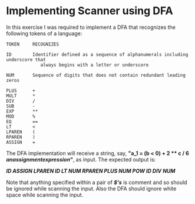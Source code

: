 # Implementing Scanner using DFA
In this exercise I was required to implement a DFA that recognizes the following tokens of a language:

	TOKEN     RECOGNIZES

	ID        Identifier defined as a sequence of alphanumerals including underscore that 
                 always begins with a letter or underscore

	NUM       Sequence of digits that does not contain redundant leading zeros

	PLUS      +
	MULT      *
	DIV       /
	SUB       -
	EXP       **
	MOD       %
	EQ        ==
	LT        <
	LPAREN    (
	RPAREN    )
	ASSIGN    =

The DFA implementation will receive a string, say, **"a_1 = (b < 0) + 2 ** c / 6 $an assignment expression$"**, as input.
The expected output is:

***ID ASSIGN LPAREN ID LT NUM RPAREN PLUS NUM POW ID DIV NUM***

Note that anything specified within a pair of ***$'s*** is comment and so should be ignored while scanning the input.
Also the DFA should ignore white space while scanning the input. 
